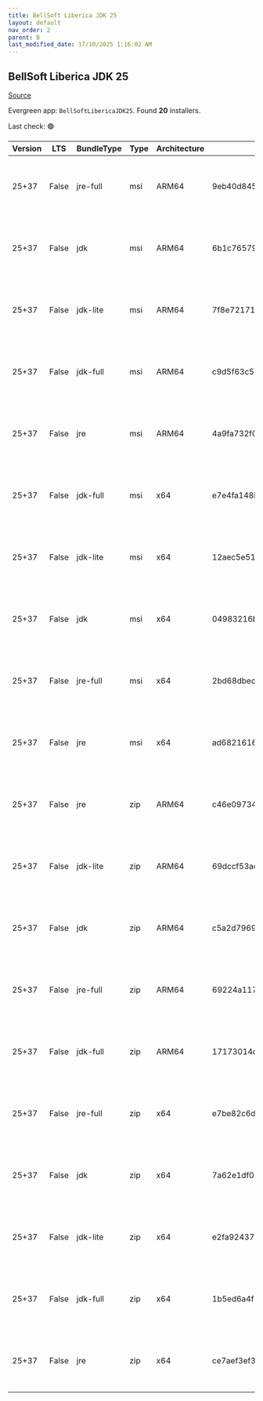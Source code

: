 ```yaml
---
title: BellSoft Liberica JDK 25
layout: default
nav_order: 2
parent: B
last_modified_date: 17/10/2025 1:16:02 AM
---
```


## BellSoft Liberica JDK 25

[Source](https://bell-sw.com/libericajdk/)

Evergreen app: `BellSoftLibericaJDK25`. Found **20** installers.

Last check: 🟢

| Version | LTS   | BundleType | Type | Architecture | Sha1                                     | Size      | URI                                                                                                                                                                                                              |
| ------- | ----- | ---------- | ---- | ------------ | ---------------------------------------- | --------- | ---------------------------------------------------------------------------------------------------------------------------------------------------------------------------------------------------------------- |
| 25+37   | False | jre-full   | msi  | ARM64        | 9eb40d845220e9447bd874a910e2621cc78053b0 | 49356800  | [https://github.com/bell-sw/Liberica/releases/download/25+37/bellsoft-jre25+37-windows-aarch64-full.msi](https://github.com/bell-sw/Liberica/releases/download/25+37/bellsoft-jre25+37-windows-aarch64-full.msi) |
| 25+37   | False | jdk        | msi  | ARM64        | 6b1c765794be32fbc1ce5d4081f821353c334528 | 204427264 | [https://github.com/bell-sw/Liberica/releases/download/25+37/bellsoft-jdk25+37-windows-aarch64.msi](https://github.com/bell-sw/Liberica/releases/download/25+37/bellsoft-jdk25+37-windows-aarch64.msi)           |
| 25+37   | False | jdk-lite   | msi  | ARM64        | 7f8e72171faa3e1693cd1a1bc8df0a84982cf8ff | 81014784  | [https://github.com/bell-sw/Liberica/releases/download/25+37/bellsoft-jdk25+37-windows-aarch64-lite.msi](https://github.com/bell-sw/Liberica/releases/download/25+37/bellsoft-jdk25+37-windows-aarch64-lite.msi) |
| 25+37   | False | jdk-full   | msi  | ARM64        | c9d5f63c52714a4c3afc184970f9929f5d8a6971 | 229269504 | [https://github.com/bell-sw/Liberica/releases/download/25+37/bellsoft-jdk25+37-windows-aarch64-full.msi](https://github.com/bell-sw/Liberica/releases/download/25+37/bellsoft-jdk25+37-windows-aarch64-full.msi) |
| 25+37   | False | jre        | msi  | ARM64        | 4a9fa732f0ee208936a638baace85c1b3401eab4 | 43859968  | [https://github.com/bell-sw/Liberica/releases/download/25+37/bellsoft-jre25+37-windows-aarch64.msi](https://github.com/bell-sw/Liberica/releases/download/25+37/bellsoft-jre25+37-windows-aarch64.msi)           |
| 25+37   | False | jdk-full   | msi  | x64          | e7e4fa148b44e2795e55893d328dd15fdacb1962 | 338907136 | [https://github.com/bell-sw/Liberica/releases/download/25+37/bellsoft-jdk25+37-windows-amd64-full.msi](https://github.com/bell-sw/Liberica/releases/download/25+37/bellsoft-jdk25+37-windows-amd64-full.msi)     |
| 25+37   | False | jdk-lite   | msi  | x64          | 12aec5e51f664981dfa7ee4b80d158f5a4a8705d | 83693568  | [https://github.com/bell-sw/Liberica/releases/download/25+37/bellsoft-jdk25+37-windows-amd64-lite.msi](https://github.com/bell-sw/Liberica/releases/download/25+37/bellsoft-jdk25+37-windows-amd64-lite.msi)     |
| 25+37   | False | jdk        | msi  | x64          | 04983216b01130f9a7a396c696a781ddf502c51d | 246333440 | [https://github.com/bell-sw/Liberica/releases/download/25+37/bellsoft-jdk25+37-windows-amd64.msi](https://github.com/bell-sw/Liberica/releases/download/25+37/bellsoft-jdk25+37-windows-amd64.msi)               |
| 25+37   | False | jre-full   | msi  | x64          | 2bd68dbececa63dae20d81d12f979b5401861235 | 117747712 | [https://github.com/bell-sw/Liberica/releases/download/25+37/bellsoft-jre25+37-windows-amd64-full.msi](https://github.com/bell-sw/Liberica/releases/download/25+37/bellsoft-jre25+37-windows-amd64-full.msi)     |
| 25+37   | False | jre        | msi  | x64          | ad6821616876bf8114772d6f23a49136f6271fa3 | 78163968  | [https://github.com/bell-sw/Liberica/releases/download/25+37/bellsoft-jre25+37-windows-amd64.msi](https://github.com/bell-sw/Liberica/releases/download/25+37/bellsoft-jre25+37-windows-amd64.msi)               |
| 25+37   | False | jre        | zip  | ARM64        | c46e09734fa94a26052271aff2279b9f47beedfa | 43057928  | [https://github.com/bell-sw/Liberica/releases/download/25+37/bellsoft-jre25+37-windows-aarch64.zip](https://github.com/bell-sw/Liberica/releases/download/25+37/bellsoft-jre25+37-windows-aarch64.zip)           |
| 25+37   | False | jdk-lite   | zip  | ARM64        | 69dccf53ac60783928c0e1293d639ea51f1a192d | 79978376  | [https://github.com/bell-sw/Liberica/releases/download/25+37/bellsoft-jdk25+37-windows-aarch64-lite.zip](https://github.com/bell-sw/Liberica/releases/download/25+37/bellsoft-jdk25+37-windows-aarch64-lite.zip) |
| 25+37   | False | jdk        | zip  | ARM64        | c5a2d7969623bf419f76b4b2556b505ca1b0b0a3 | 206515737 | [https://github.com/bell-sw/Liberica/releases/download/25+37/bellsoft-jdk25+37-windows-aarch64.zip](https://github.com/bell-sw/Liberica/releases/download/25+37/bellsoft-jdk25+37-windows-aarch64.zip)           |
| 25+37   | False | jre-full   | zip  | ARM64        | 69224a1176f0dd70924e8b4b1f5df5e1ec1dd5b7 | 48584493  | [https://github.com/bell-sw/Liberica/releases/download/25+37/bellsoft-jre25+37-windows-aarch64-full.zip](https://github.com/bell-sw/Liberica/releases/download/25+37/bellsoft-jre25+37-windows-aarch64-full.zip) |
| 25+37   | False | jdk-full   | zip  | ARM64        | 17173014d635f426c40f6cd7c6ffee034f351c71 | 231792752 | [https://github.com/bell-sw/Liberica/releases/download/25+37/bellsoft-jdk25+37-windows-aarch64-full.zip](https://github.com/bell-sw/Liberica/releases/download/25+37/bellsoft-jdk25+37-windows-aarch64-full.zip) |
| 25+37   | False | jre-full   | zip  | x64          | e7be82c6dcba6051b563150c107ef96b8fd5e0e4 | 117540219 | [https://github.com/bell-sw/Liberica/releases/download/25+37/bellsoft-jre25+37-windows-amd64-full.zip](https://github.com/bell-sw/Liberica/releases/download/25+37/bellsoft-jre25+37-windows-amd64-full.zip)     |
| 25+37   | False | jdk        | zip  | x64          | 7a62e1df0da604723115acfb3240a79cd1261771 | 248854787 | [https://github.com/bell-sw/Liberica/releases/download/25+37/bellsoft-jdk25+37-windows-amd64.zip](https://github.com/bell-sw/Liberica/releases/download/25+37/bellsoft-jdk25+37-windows-amd64.zip)               |
| 25+37   | False | jdk-lite   | zip  | x64          | e2fa9243793aa64acde285b6556a7d0f8b0559e0 | 82701417  | [https://github.com/bell-sw/Liberica/releases/download/25+37/bellsoft-jdk25+37-windows-amd64-lite.zip](https://github.com/bell-sw/Liberica/releases/download/25+37/bellsoft-jdk25+37-windows-amd64-lite.zip)     |
| 25+37   | False | jdk-full   | zip  | x64          | 1b5ed6a4f1285a5236efc7299fcb62ed8ed936cd | 341990240 | [https://github.com/bell-sw/Liberica/releases/download/25+37/bellsoft-jdk25+37-windows-amd64-full.zip](https://github.com/bell-sw/Liberica/releases/download/25+37/bellsoft-jdk25+37-windows-amd64-full.zip)     |
| 25+37   | False | jre        | zip  | x64          | ce7aef3ef3f894962016bbbf2f32fed4eb96e0c5 | 77773920  | [https://github.com/bell-sw/Liberica/releases/download/25+37/bellsoft-jre25+37-windows-amd64.zip](https://github.com/bell-sw/Liberica/releases/download/25+37/bellsoft-jre25+37-windows-amd64.zip)               |
